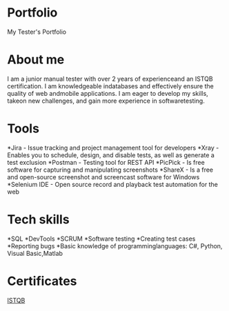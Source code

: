 # Portfolio
My Tester's Portfolio
# About me 
I am a junior manual tester with over 2 years of experienceand an ISTQB certification. I am knowledgeable indatabases and effectively ensure the quality of web andmobile applications. I am eager to develop my skills, takeon new challenges, and gain more experience in softwaretesting.
# Tools
*Jira - Issue tracking and project management tool for developers
*Xray - Enables you to schedule, design, and disable tests, as well as generate a test exclusion
*Postman - Testing tool for REST API
*PicPick - Is free software for capturing and manipulating screenshots
*ShareX - Is a free and open-source screenshot and screencast software for Windows
*Selenium IDE - Open source record and playback test automation for the web
# Tech skills
*SQL
*DevTools
*SCRUM
*Software testing
*Creating test cases
*Reporting bugs
*Basic knowledge of programminglanguages: C#, Python, Visual Basic,Matlab
# Certificates
[ISTQB](http://scr.istqb.org/?name=Martyna+Janik&number=CTFL4-2025-23045-SJSI&orderBy=relevancy&orderDirection=&dateStart=&dateEnd=&expiryStart=&expiryEnd=&certificationBody=&examProvider=&certificationLevel=&country=)




